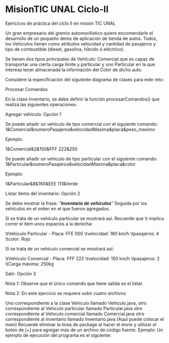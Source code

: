 # MisionTIC UNAL Ciclo-II

Ejericicos de práctica del ciclo II en misión TIC UNAL

Un gran empresario del gremio automovilístico quiere encomendarle el desarrollo de un pequeño demo de aplicación de tienda de autos. Todos, los Vehículos tienen como atributos velocidad y cantidad de pasajeros y tipo de combustible (diesel, gasolina, híbrido ó eléctrico).

Se tienen dos tipos principales de Vehículo: Comercial que es capaz de transportar una cierta carga límite y particular y uno Particular en la que interesa tener almacenada la información del Color de dicho auto.

 Considere la especificación del siguiente diagrama de clases para este reto:



Procesar Comandos

En la clase Inventario, se debe definir la función procesarComandos() que realiza las siguientes operaciones:

Agregar vehículo: Opción 1

Se puede añadir un vehículo de tipo comercial con el siguiente comando: 
1&Comercial&numeroPasajeros&velocidadMaxima&placa&peso_maximo

Ejemplo:

1&Comercial&2&150&FFF 222&250

 Se puede añadir un vehículo de tipo particular con el siguiente comando:
1&Particular&numeroPasajeros&velocidadMaxima&placa&color

Ejemplo:

1&Particular&8&160&EEE 111&Verde

Listar ítems del inventario: Opción 2

Se debe mostrar la frase: “***Inventario de vehículos***” Seguida por los vehículos en el orden en el que fueron agregados.

Si se trata de un vehículo particular se mostrará así. Recuerde que \t implica correr el ítem unos espacios a la derecha:

\tVehiculo Particular - Placa: FFE 000
\tvelocidad: 180 km/h
\tpasajeros: 4
\tcolor: Rojo

 Si se trata de un vehículo comercial se mostrará así:

\tVehiculo Comercial - Placa: FFF 222
\tvelocidad: 150 km/h
\tpasajeros: 2
\tCarga máxima: 250kg

Salir: Opción 3

Nota 1: Observe que el único comando que tiene salida es el listar.

Nota 2: En este ejercicio se requiere subir cuatro archivos. 

Uno correspondiente a la clase Vehiculo llamado Vehiculo.java,
otro correspondiente al Vehiculo particular llamado Particular.java
otro correspondiente al Vehiculo comercial llamado Comercial.java
otro correspondiente al Inventario llamado Inventario.java (Aquí puede colocar el main)
Recuerde eliminar la línea de package al hacer el envío y utilizar el botón de [+] para agregar más de un archivo de código fuente. 
Ejemplo: Un ejemplo de ejecución del programa es el siguiente:


